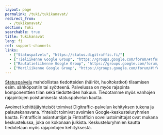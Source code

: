 ```yaml
---
layout: page
permalink: /tuki/tukikanavat/
redirect_from:
  - /tukikanavat/
section: Tuki
searchable: true
title: Tukikanavat
lang: fi
ref: support-channels
links:
  - ["Statuspalvelu", "https://status.digitraffic.fi/"]
  - ["Tieliikenne Google Group", "https://groups.google.com/forum/#!forum/roaddigitrafficfi"]
  - ["Rautatieliikenne Google Group", "https://groups.google.com/forum/#!forum/rata_digitraffic_fi"]
  - ["Meriliikenne Google Group", "https://groups.google.com/forum/#!forum/meridigitrafficfi"]
---
```


[Statuspalvelu](https://status.digitraffic.fi/) mahdollistaa tiedotteiden (häiriöt, huoltokatkot) tilaamisen esim. sähköpostiin tai syötteenä.
Palvelussa on myös rajapinta komponenttien tilan sekä tiedotteiden hakuun.
Tiedotamme myös vanhojen rajapintojen poistumisesta statuspalvelun kautta.

Avoimet kehittäjäyhteisöt toimivat Digitraffic-palvelun kehityksen tukena ja palautekanavana. 
Yhteisöt toimivat avoimien Google-keskusteluryhmien kautta. 
Fintrafficin asiantuntijat ja Fintrafficin sovellustoimittajat ovat mukana keskustelussa, joka on kokonaan julkista. 
Keskusteluryhmien kautta tiedotetaan myös rajapintojen kehityksestä.
